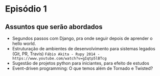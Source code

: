 # Episódio 1

## Assuntos que serão abordados

- Segundos passos com Django, pra onde seguir depois de aprender o hello world.
- Estruturação de ambientes de desenvolvimento para sistemas legados (Git, PR, Travis) `Fábio Akita - Rupy 2014 - https://www.youtube.com/watch?v=gIqtp5lBTcg`
- Sugestão de projetos python para iniciantes, para efeito de estudos
- Event-driven programming: O que temos além de Tornado e Twisted?
